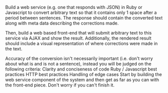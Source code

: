 Build a web service (e.g. one that responds with JSON) in Ruby or Javascript to convert arbitrary text so that it contains only 1 space after a period between sentences. The response should contain the converted text along with meta data describing the corrections made.

Then, build a web based front-end that will submit arbitrary text to this service via AJAX and show the result. Additionally, the rendered result should include a visual representation of where corrections were made in the text.

Accuracy of the conversion isn't necessarily important (i.e. don't worry about what is and is not a sentence), instead you will be judged on the following criteria:
Clarity and conciseness of code
Ruby / Javascript best practices
HTTP best practices
Handling of edge cases
Start by building the web service component of the system and then get as far as you can with the front-end piece. Don't worry if you can't finish it.
